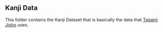 ## Kanji Data

This folder contains the Kanji Dataset that is basically the data that [Tagaini Jisho](https://github.com/Gnurou/tagainijisho/releases) uses.
